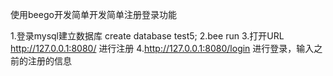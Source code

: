 使用beego开发简单开发简单注册登录功能

1.登录mysql建立数据库 create database   test5;
2.bee run
3.打开URL http://127.0.0.1:8080/ 进行注册
4.http://127.0.0.1:8080/login 进行登录，输入之前的注册的信息
